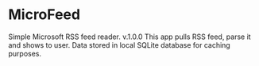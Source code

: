 # MicroFeed
Simple Microsoft RSS feed reader. v.1.0.0
This app pulls RSS feed, parse it and shows to user. 
Data stored in local SQLite database for caching purposes. 
